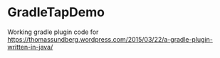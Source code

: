 # GradleTapDemo
Working gradle plugin code for https://thomassundberg.wordpress.com/2015/03/22/a-gradle-plugin-written-in-java/
